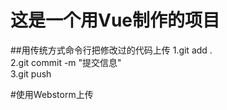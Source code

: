 # 这是一个用Vue制作的项目

##用传统方式命令行把修改过的代码上传
1.git add .<br>
2.git commit -m "提交信息"<br>
3.git push

#使用Webstorm上传